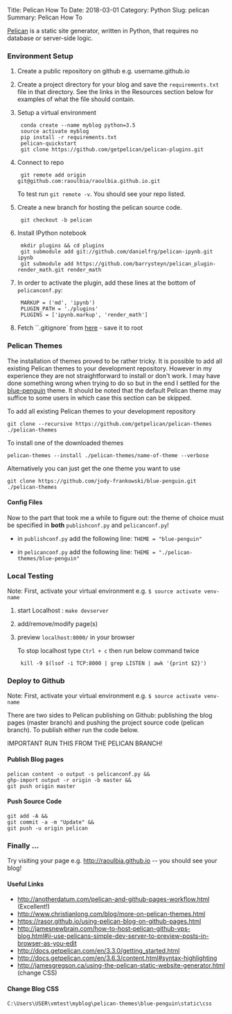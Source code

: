 Title: Pelican How To
Date: 2018-03-01
Category: Python
Slug: pelican
Summary: Pelican How To

[Pelican](https://blog.getpelican.com/) is a static site generator, written in Python, that requires no database or server-side logic.

### Environment Setup

1. Create a public repository on github e.g. username.github.io

2. Create a project directory for your blog and save the `requirements.txt` file in that directory. See the links in the
   Resources section below for examples of what the file should contain.

3. Setup a virtual environment

        conda create --name myblog python=3.5
        source activate myblog
        pip install -r requirements.txt
        pelican-quickstart
        git clone https://github.com/getpelican/pelican-plugins.git


4. Connect to repo

        git remote add origin git@github.com:raoulbia/raoulbia.github.io.git

    To test run `git remote -v`. You should see your repo listed.

5. Create a new branch for hosting the pelican source code.

        git checkout -b pelican

6. Install IPython notebook

        mkdir plugins && cd plugins
        git submodule add git://github.com/danielfrg/pelican-ipynb.git ipynb
        git submodule add https://github.com/barrysteyn/pelican_plugin-render_math.git render_math
        

7. In order to activate the plugin, add these lines at the bottom of `pelicanconf.py`:

        MARKUP = ('md', 'ipynb')
        PLUGIN_PATH = './plugins'
        PLUGINS = ['ipynb.markup', 'render_math']

7. Fetch ``.gitignore` from [here](https://github.com/getpelican/pelican-blog/blob/master/.gitignore) - save it to root


### Pelican Themes

The installation of themes proved to be rather tricky. It is possible to add all existing Pelican themes to your
development repository. However in my experience they are not straightforward to install or don't work. I may have done
something wrong when trying to do so but in the end I settled for the [blue-penguin](https://github.com/jody-frankowski/blue-penguin)
theme. It should be noted that the default Pelican theme may suffice to some users in which case this section can be
skipped.

To add all existing Pelican themes to your development repository

    git clone --recursive https://github.com/getpelican/pelican-themes ./pelican-themes

To install one of the downloaded themes

    pelican-themes --install ./pelican-themes/name-of-theme --verbose

Alternatively you can just get the one theme you want to use

    git clone https://github.com/jody-frankowski/blue-penguin.git ./pelican-themes


#### Config Files

Now to the part that took me a while to figure out: 
the theme of choice must be specified in **both** `publishconf.py` and `pelicanconf.py`!


* in `publishconf.py` add the following line: `THEME = "blue-penguin"`

* in `pelicanconf.py` add the following line: `THEME = "./pelican-themes/blue-penguin"`


### Local Testing

Note: First, activate your virtual environment e.g. `$ source activate venv-name`

1. start Localhost : `make devserver`

1. add/remove/modify page(s)

4. preview `localhost:8000/` in your browser

    To stop localhost type `Ctrl + c` then run below command twice

        kill -9 $(lsof -i TCP:8000 | grep LISTEN | awk '{print $2}')


### Deploy to Github

Note: First, activate your virtual environment e.g. `$ source activate venv-name`

There are two sides to Pelican publishing on Github: publishing the blog pages (master branch) and pushing the
project source code (pelican branch). To publish either run the code below.

<div class="alert alert-primary" role="alert">
  IMPORTANT RUN THIS FROM THE PELICAN BRANCH!
</div>

#### Publish Blog pages

    pelican content -o output -s pelicanconf.py &&
    ghp-import output -r origin -b master &&
    git push origin master

#### Push Source Code

    git add -A &&
    git commit -a -m "Update" &&
    git push -u origin pelican


### Finally ...

Try visiting your page e.g. <http://raoulbia.github.io> -- you should see your blog!


#### Useful Links

* <http://anotherdatum.com/pelican-and-github-pages-workflow.html> (Excellent!)
* <http://www.christianlong.com/blog/more-on-pelican-themes.html>
* <https://rasor.github.io/using-pelican-blog-on-github-pages.html>
* <http://jamesnewbrain.com/how-to-host-pelican-github-vps-blog.html#ii-use-pelicans-simple-dev-server-to-preview-posts-in-browser-as-you-edit>
* <http://docs.getpelican.com/en/3.3.0/getting_started.html>
* <http://docs.getpelican.com/en/3.6.3/content.html#syntax-highlighting>
* <http://jamesgregson.ca/using-the-pelican-static-website-generator.html> (change CSS)

#### Change Blog CSS

`C:\Users\USER\vmtest\myblog\pelican-themes\blue-penguin\static\css`